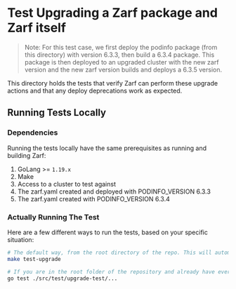# Test Upgrading a Zarf package and Zarf itself
> Note: For this test case, we first deploy the podinfo package (from this directory) with version 6.3.3, then build a 6.3.4 package.  This package is then deployed to an upgraded cluster with the new zarf version and the new zarf version builds and deploys a 6.3.5 version.

This directory holds the tests that verify Zarf can perform these upgrade actions and that any deploy deprecations work as expected.


## Running Tests Locally

### Dependencies
Running the tests locally have the same prerequisites as running and building Zarf:
1. GoLang >= `1.19.x`
2. Make
3. Access to a cluster to test against
4. The zarf.yaml created and deployed with PODINFO_VERSION 6.3.3
4. The zarf.yaml created with PODINFO_VERSION 6.3.4

### Actually Running The Test
Here are a few different ways to run the tests, based on your specific situation:

``` bash
# The default way, from the root directory of the repo. This will automatically build any Zarf related resources if they don't already exist (i.e. binary, init-package, example packages):
make test-upgrade
```

``` bash
# If you are in the root folder of the repository and already have everything built (i.e., the binary, the init-package and the flux-test example package):
go test ./src/test/upgrade-test/...
```
